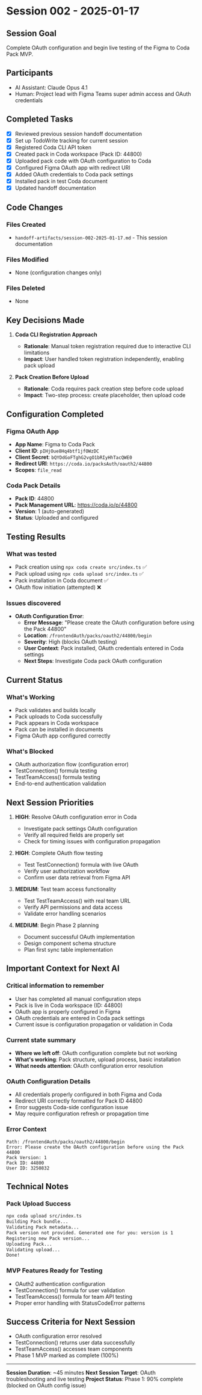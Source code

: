 # Session 002 - 2025-01-17

## Session Goal
Complete OAuth configuration and begin live testing of the Figma to Coda Pack MVP.

## Participants
- AI Assistant: Claude Opus 4.1
- Human: Project lead with Figma Teams super admin access and OAuth credentials

## Completed Tasks
- [x] Reviewed previous session handoff documentation
- [x] Set up TodoWrite tracking for current session
- [x] Registered Coda CLI API token
- [x] Created pack in Coda workspace (Pack ID: 44800)
- [x] Uploaded pack code with OAuth configuration to Coda
- [x] Configured Figma OAuth app with redirect URI
- [x] Added OAuth credentials to Coda pack settings
- [x] Installed pack in test Coda document
- [x] Updated handoff documentation

## Code Changes

### Files Created
- `handoff-artifacts/session-002-2025-01-17.md` - This session documentation

### Files Modified
- None (configuration changes only)

### Files Deleted
- None

## Key Decisions Made

1. **Coda CLI Registration Approach**
   - **Rationale**: Manual token registration required due to interactive CLI limitations
   - **Impact**: User handled token registration independently, enabling pack upload

2. **Pack Creation Before Upload**
   - **Rationale**: Coda requires pack creation step before code upload
   - **Impact**: Two-step process: create placeholder, then upload code

## Configuration Completed

### Figma OAuth App
- **App Name**: Figma to Coda Pack
- **Client ID**: `pIHjOue8Hq4btf1jfOWzDC`
- **Client Secret**: `bQYDdGoFTghG2vgO1bRIyHhTacQWE0`
- **Redirect URI**: `https://coda.io/packsAuth/oauth2/44800`
- **Scopes**: `file_read`

### Coda Pack Details
- **Pack ID**: 44800
- **Pack Management URL**: https://coda.io/p/44800
- **Version**: 1 (auto-generated)
- **Status**: Uploaded and configured

## Testing Results

### What was tested
- Pack creation using `npx coda create src/index.ts` ✅
- Pack upload using `npx coda upload src/index.ts` ✅
- Pack installation in Coda document ✅
- OAuth flow initiation (attempted) ❌

### Issues discovered
- **OAuth Configuration Error**:
  - **Error Message**: "Please create the OAuth configuration before using the Pack 44800"
  - **Location**: `/frontendAuth/packs/oauth2/44800/begin`
  - **Severity**: High (blocks OAuth testing)
  - **User Context**: Pack installed, OAuth credentials entered in Coda settings
  - **Next Steps**: Investigate Coda pack OAuth configuration

## Current Status

### What's Working
- Pack validates and builds locally
- Pack uploads to Coda successfully
- Pack appears in Coda workspace
- Pack can be installed in documents
- Figma OAuth app configured correctly

### What's Blocked
- OAuth authorization flow (configuration error)
- TestConnection() formula testing
- TestTeamAccess() formula testing
- End-to-end authentication validation

## Next Session Priorities

1. **HIGH**: Resolve OAuth configuration error in Coda
   - Investigate pack settings OAuth configuration
   - Verify all required fields are properly set
   - Check for timing issues with configuration propagation

2. **HIGH**: Complete OAuth flow testing
   - Test TestConnection() formula with live OAuth
   - Verify user authorization workflow
   - Confirm user data retrieval from Figma API

3. **MEDIUM**: Test team access functionality
   - Test TestTeamAccess() with real team URL
   - Verify API permissions and data access
   - Validate error handling scenarios

4. **MEDIUM**: Begin Phase 2 planning
   - Document successful OAuth implementation
   - Design component schema structure
   - Plan first sync table implementation

## Important Context for Next AI

### Critical information to remember
- User has completed all manual configuration steps
- Pack is live in Coda workspace (ID: 44800)
- OAuth app is properly configured in Figma
- OAuth credentials are entered in Coda pack settings
- Current issue is configuration propagation or validation in Coda

### Current state summary
- **Where we left off**: OAuth configuration complete but not working
- **What's working**: Pack structure, upload process, basic installation
- **What needs attention**: OAuth configuration error resolution

### OAuth Configuration Details
- All credentials properly configured in both Figma and Coda
- Redirect URI correctly formatted for Pack ID 44800
- Error suggests Coda-side configuration issue
- May require configuration refresh or propagation time

### Error Context
```
Path: /frontendAuth/packs/oauth2/44800/begin
Error: Please create the OAuth configuration before using the Pack 44800
Pack Version: 1
Pack ID: 44800
User ID: 3250832
```

## Technical Notes

### Pack Upload Success
```bash
npx coda upload src/index.ts
Building Pack bundle...
Validating Pack metadata...
Pack version not provided. Generated one for you: version is 1
Registering new Pack version...
Uploading Pack...
Validating upload...
Done!
```

### MVP Features Ready for Testing
- OAuth2 authentication configuration
- TestConnection() formula for user validation
- TestTeamAccess() formula for team API testing
- Proper error handling with StatusCodeError patterns

## Success Criteria for Next Session
- OAuth configuration error resolved
- TestConnection() returns user data successfully
- TestTeamAccess() accesses team components
- Phase 1 MVP marked as complete (100%)

---

**Session Duration**: ~45 minutes
**Next Session Target**: OAuth troubleshooting and live testing
**Project Status**: Phase 1: 90% complete (blocked on OAuth config issue)